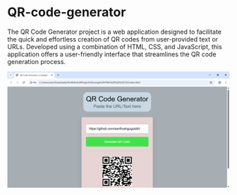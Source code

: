 # QR-code-generator
The QR Code Generator project is a web application designed to facilitate the quick and effortless creation of QR codes from user-provided text or URLs. Developed using a combination of HTML, CSS, and JavaScript, this application offers a user-friendly interface that streamlines the QR code generation process. 

![image alt](https://github.com/santhoshguguloth/QR-code-generator/blob/e5ec9db5705aba6e78712815600e4ae3c2908aa3/Screenshot%202025-07-30%20191620.png)
